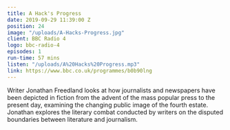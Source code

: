 ```yaml
---
title: A Hack's Progress
date: 2019-09-29 11:39:00 Z
position: 24
image: "/uploads/A-Hacks-Progress.jpg"
client: BBC Radio 4
logo: bbc-radio-4
episodes: 1
run-time: 57 mins
listen: "/uploads/A%20Hacks%20Progress.mp3"
link: https://www.bbc.co.uk/programmes/b0b90lng
---
```


Writer Jonathan Freedland looks at how journalists and newspapers have been depicted in fiction from the advent of the mass popular press to the present day, examining the changing public image of the fourth estate. Jonathan explores the literary combat conducted by writers on the disputed boundaries between literature and journalism.